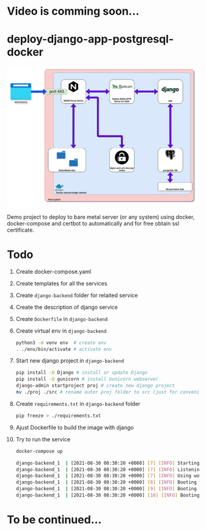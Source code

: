 # Video is comming soon...
# deploy-django-app-postgresql-docker

![architecture diagram](deploy.png)

Demo project to deploy to bare metal server (or any system) using docker, docker-compose and certbot to automatically and for free obtain ssl certificate.


# Todo

1. Create docker-compose.yaml
1. Create templates for all the services
1. Create `django-backend` folder for relaited service
1. Create the description of django service
1. Create `Dockerfile` in `django-backend`
1. Create virtual env in `django-backend`
    ```bash
    python3 -m venv env  # create env
    . ./env/bin/activate # activate env
    ```
1. Start new django project in `django-backend`
    ```bash
    pip install -U Django # install or update Django
    pip install -U gunicorn # install Gunicorn webserver
    django-admin startproject proj # create new django project
    mv ./proj ./src # rename outer proj folder to src (just for convenience)
    ```
1. Create `requirements.txt` in `django-backend` folder
    ```bash
    pip freeze > ./requirements.txt
    ```
1. Ajust Dockerfile to build the image with django
1. Try to run the service
    ```bash
    docker-compose up
    ```
    
    ```bash
    django-backend_1  | [2021-08-30 08:30:20 +0000] [7] [INFO] Starting gunicorn 20.1.0
    django-backend_1  | [2021-08-30 08:30:20 +0000] [7] [INFO] Listening at: http://0.0.0.0:8000 (7)
    django-backend_1  | [2021-08-30 08:30:20 +0000] [7] [INFO] Using worker: sync
    django-backend_1  | [2021-08-30 08:30:20 +0000] [8] [INFO] Booting worker with pid: 8
    django-backend_1  | [2021-08-30 08:30:20 +0000] [9] [INFO] Booting worker with pid: 9
    django-backend_1  | [2021-08-30 08:30:20 +0000] [10] [INFO] Booting worker with pid: 10
    ```
# To be continued...
